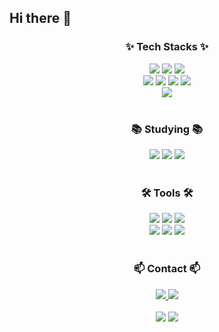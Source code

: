 ## Hi there 👋

<!--
**cie10/cie10** is a ✨ _special_ ✨ repository because its `README.md` (this file) appears on your GitHub profile.

Here are some ideas to get you started:
** 타이틀 꾸미기 테스트 **
<div align="center">
  <img src="https://github.com/oka1313/oka1313/assets/101691440/92118a53-c5b6-40bc-b130-bf8c398d7b51" />
</div>
- 🔭 I’m currently working on ...
- 🌱 I’m currently learning ...
- 👯 I’m looking to collaborate on ...
- 🤔 I’m looking for help with ...
- 💬 Ask me about ...
- 📫 How to reach me: ...
- 😄 Pronouns: ...
- ⚡ Fun fact: ...
-->

<!--타이틀 부분-->


<!--내용 부분-->
<h3 align="center">✨ Tech Stacks ✨</h3>

<!-- 프론트 부분 (HTML, CSS, JavaScript) -->
<div align="center">
  <img src="https://img.shields.io/badge/html5-E34F26.svg?style=for-the-badge&logo=html5&logoColor=white" />
  <img src="https://img.shields.io/badge/css3-1572B6.svg?style=for-the-badge&logo=css3&logoColor=white" />
  <img src="https://img.shields.io/badge/javascript-F7DF1E.svg?style=for-the-badge&logo=javascript&logoColor=20232a" />
</div>

<!-- 백엔드 부분 (파이썬, 장고, 자바, 스프링) -->
<div align="center">
  <img src="https://img.shields.io/badge/python-3670A0?style=for-the-badge&logo=python&logoColor=ffdd54" />
  <img src="https://img.shields.io/badge/django-092E20?style=for-the-badge&logo=django&logoColor=white" />
  <img src="https://img.shields.io/badge/java-007396?style=for-the-badge&logo=java&logoColor=white" />    <img src="https://img.shields.io/badge/spring-6DB33F?style=for-the-badge&logo=spring&logoColor=white" />
</div>

<!-- 클라우드 부분 (AWS) -->
<div align="center">
<img src="https://img.shields.io/badge/Amazon_AWS-232F3E?style=for-the-badge&logo=amazon-aws&logoColor=white" />


</div>

<br>

<h3 align="center">📚 Studying 📚</h3>
<!-- 요새 공부하는 것 react, spring, aws --> 
<div align="center">
  <img src="https://img.shields.io/badge/react-20232a.svg?style=for-the-badge&logo=react&logoColor=61DAFB" />
  <img src="https://img.shields.io/badge/spring-6DB33F?style=for-the-badge&logo=spring&logoColor=white" />
  <img src="https://img.shields.io/badge/Amazon_AWS-232F3E?style=for-the-badge&logo=amazon-aws&logoColor=white" />

</div>

<br>

<h3 align="center">🛠 Tools 🛠</h3>
<div align="center">
  <img src="https://img.shields.io/badge/git-F05033.svg?style=for-the-badge&logo=git&logoColor=white" />
  <img src="https://img.shields.io/badge/github-181717.svg?style=for-the-badge&logo=github&logoColor=white" />
  <img src="https://img.shields.io/badge/Notion-F3F3F3.svg?style=for-the-badge&logo=notion&logoColor=black" />
</div>

<!--툴: vscode, intellij, jupyter -->
<div align="center">
  <img src="https://img.shields.io/badge/VSCode-2C2C32.svg?style=for-the-badge&logo=visual-studio-code&logoColor=22ABF3" />
  <img src="https://img.shields.io/badge/IntelliJ_IDEA-000000?style=for-the-badge&logo=intellijidea&logoColor=white" />
  <img src="https://img.shields.io/badge/jupyter-2C2C32.svg?style=for-the-badge&logo=jupyter&logoColor=F37726" />
</div>

<br>

<h3 align="center">📫 Contact 📫</h3>
<div align="center">
  <a href="mailto:leesky0075@dgu.ac.kr">
    <img
      src="https://img.shields.io/badge/leesky0075@dgu.ac.kr-D14836?style=for-the-badge&logo=gmail&logoColor=white"/>
  </a>
  <a href="https://www.instagram.com/cielo__76?igsh=MXMxMnU2czRvMnF6YQ%3D%3D&utm_source=qr">
  <img src="https://img.shields.io/badge/Instagram-E4405F?style=for-the-badge&logo=instagram&logoColor=white" />
  </a>
</div>

<br>

<div align="center">
  <img src="https://github-readme-stats.vercel.app/api?username=cie10&show_icons=true" />
  <img src="https://github-readme-stats.vercel.app/api/top-langs/?username=cie10&show_icons=true&hide_border=true&title_color=004386&icon_color=004386&layout=compact" />
</div>

